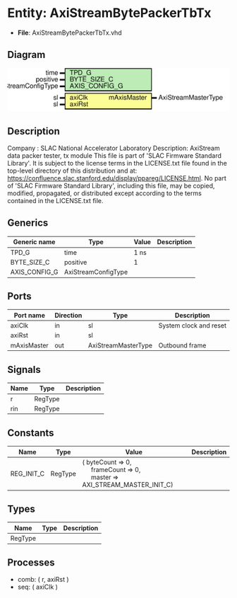 # Entity: AxiStreamBytePackerTbTx

- **File**: AxiStreamBytePackerTbTx.vhd
## Diagram

![Diagram](AxiStreamBytePackerTbTx.svg "Diagram")
## Description

Company    : SLAC National Accelerator Laboratory
Description:
AxiStream data packer tester, tx module
This file is part of 'SLAC Firmware Standard Library'.
It is subject to the license terms in the LICENSE.txt file found in the
top-level directory of this distribution and at:
   https://confluence.slac.stanford.edu/display/ppareg/LICENSE.html.
No part of 'SLAC Firmware Standard Library', including this file,
may be copied, modified, propagated, or distributed except according to
the terms contained in the LICENSE.txt file.
## Generics

| Generic name  | Type                | Value | Description |
| ------------- | ------------------- | ----- | ----------- |
| TPD_G         | time                | 1 ns  |             |
| BYTE_SIZE_C   | positive            | 1     |             |
| AXIS_CONFIG_G | AxiStreamConfigType |       |             |
## Ports

| Port name   | Direction | Type                | Description            |
| ----------- | --------- | ------------------- | ---------------------- |
| axiClk      | in        | sl                  | System clock and reset |
| axiRst      | in        | sl                  |                        |
| mAxisMaster | out       | AxiStreamMasterType | Outbound frame         |
## Signals

| Name | Type    | Description |
| ---- | ------- | ----------- |
| r    | RegType |             |
| rin  | RegType |             |
## Constants

| Name       | Type    | Value                                                                                                                                                                  | Description |
| ---------- | ------- | ---------------------------------------------------------------------------------------------------------------------------------------------------------------------- | ----------- |
| REG_INIT_C | RegType |  (       byteCount  => 0,<br><span style="padding-left:20px">       frameCount => 0,<br><span style="padding-left:20px">       master     => AXI_STREAM_MASTER_INIT_C) |             |
## Types

| Name    | Type | Description |
| ------- | ---- | ----------- |
| RegType |      |             |
## Processes
- comb: ( r, axiRst )
- seq: ( axiClk )

